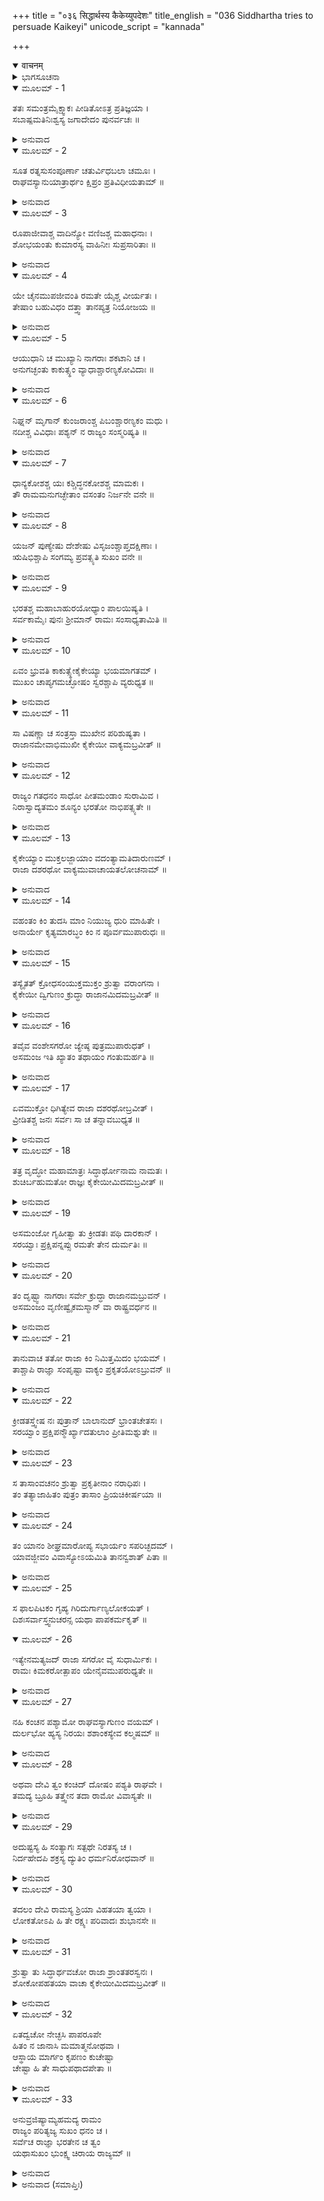 +++
title = "०३६ सिद्धार्थस्य कैकेय्युपदेशः"
title_english = "036 Siddhartha tries to persuade Kaikeyi"
unicode_script = "kannada"

+++
<details open><summary>वाचनम्</summary>

<div class="audioEmbed"  caption="श्रीराम-हरिसीताराममूर्ति-घनपाठिभ्यां वचनम्" src="https://archive.org/download/Ramayana-recitation-Sriram-harisItArAmamUrti-Ghanapaati-v2/Kanda_2/Kanda_2_AYK-036-Sidhdhardasya_Kaikeyyupadeshaha.mp3"></div>
</details>



<details><summary>ಭಾಗಸೂಚನಾ</summary>

ದಶರಥರಾಜನು ಶ್ರೀರಾಮನೊಡನೆ ಸೈನ್ಯವನ್ನು, ಭಂಡಾರವನ್ನು ಕಳುಹಿಸಲು ಸುಮಂತ್ರನಿಗೆ ಆದೇಶವಿತ್ತುದು, ಕೈಕೇಯಿಯ ವಿರೋಧ, ಸಿದ್ಧಾರ್ಥನು ಕೈಕೇಯನ್ನು ಸಮಾಧಾನಗೊಳಿಸಿದುದು, ದಶರಥನು ಶ್ರೀರಾಮನೊಡನೆ ತಾನೂ ಹೋಗುವ ಇಚ್ಛೆಯನ್ನು ವ್ಯಕ್ತಪಡಿಸಿದುದು
</details>

<details open><summary>ಮೂಲಮ್ - 1</summary>

ತತಃ ಸಮಂತ್ರಮೈಕ್ಷ್ವಾಕಃ ಪೀಡಿತೋಽತ್ರ ಪ್ರತಿಜ್ಞಯಾ ।  
ಸಬಾಷ್ಪಮತಿನಿಃಶ್ವಸ್ಯ ಜಗಾದೇದಂ ಪುನರ್ವಚಃ ॥
</details>

<details><summary>ಅನುವಾದ</summary>

ಆಗ ಇಕ್ಷ್ವಾಕುಕುಲನಂದನ ದಶರಥನು ತನ್ನ ಪ್ರತಿಜ್ಞೆಯಿಂದ ಪೀಡಿತನಾಗಿ ಕಣ್ಣೀರು ಸುರಿಸುತ್ತಾ ದೀರ್ಘವಾಗಿ ನಿಟ್ಟುಸಿರು ಬಿಡುತ್ತಾ ಸುಮಂತ್ರನಲ್ಲಿ ಪುನಃ ಈ ಪ್ರಕಾರ ಹೇಳಿದನು-॥1॥
</details>

<details open><summary>ಮೂಲಮ್ - 2</summary>

ಸೂತ ರತ್ನಸುಸಂಪೂರ್ಣಾ ಚತುರ್ವಿಧಬಲಾ ಚಮೂಃ ।  
ರಾಘವಸ್ಯಾನುಯಾತ್ರಾರ್ಥಂ ಕ್ಷಿಪ್ರಂ ಪ್ರತಿವಿಧೀಯತಾಮ್ ॥
</details>

<details><summary>ಅನುವಾದ</summary>

ಸೂತನೇ! ನೀನು ಶೀಘ್ರವಾಗಿ ರತ್ನಗಳಿಂದ ಪರಿಪೂರ್ಣವಾದ ಚತುರಂಗಿಣೀ ಸೇನೆಯು ಶ್ರೀರಾಮನ ಹಿಂದೆ-ಹಿಂದೆ ಹೋಗಲು ಆಜ್ಞಾಪಿಸು.॥2॥
</details>

<details open><summary>ಮೂಲಮ್ - 3</summary>

ರೂಪಾಜೀವಾಶ್ಚ ವಾದಿನ್ಯೋ ವಣಿಜಶ್ಚ ಮಹಾಧನಾಃ ।  
ಶೋಭಯಂತು ಕುಮಾರಸ್ಯ ವಾಹಿನೀಃ ಸುಪ್ರಸಾರಿತಾಃ ॥
</details>

<details><summary>ಅನುವಾದ</summary>

ಚಿತ್ತಾಕರ್ಷಕ ರೂಪಿನಿಂದಲೇ ಜೀವಿಸುವ ಮಧುರಭಾಷಿಣಿಯರಾದ ಸ್ತ್ರೀಯರು ಹಾಗೂ ಕ್ರಯ-ವಿಕ್ರಯ ದ್ರವ್ಯಗಳ ಪ್ರಸಾರಣಮಾಡುವಲ್ಲಿ ಕುಶಲರಾದ ವೈಶ್ಯರು ರಾಜಕುಮಾರ ಶ್ರೀರಾಮನ ಸೈನ್ಯವನ್ನು ಸುಶೋಭಿತಗೊಳಿಸಲಿ.॥3॥
</details>

<details open><summary>ಮೂಲಮ್ - 4</summary>

ಯೇ ಚೈನಮುಪಜೀವಂತಿ ರಮತೇ ಯೈಶ್ಚ ವೀರ್ಯತಃ ।  
ತೇಷಾಂ ಬಹುವಿಧಂ ದತ್ತ್ವಾ ತಾನಪ್ಯತ್ರ ನಿಯೋಜಯ ॥
</details>

<details><summary>ಅನುವಾದ</summary>

ಶ್ರೀರಾಮನನ್ನು ಆಶ್ರಯಿಸಿ ಜೀವನ ನಡೆಸುವವರಿಗೆ, ಯಾರೊಡನೆ ಶ್ರೀರಾಮನು ವೀರ್ಯಪ್ರದರ್ಶನ ಮಾಡುತ್ತಾ ಕ್ರೀಡಿಸುವನೋ ಆ ಮಲ್ಲರಿಗೆ ಅನೇಕ ಪ್ರಕಾರದ ಧನಕೊಟ್ಟು ಅವರನ್ನು ಶ್ರೀರಾಮನೊಂದಿಗೆ ಹೋಗುವಂತೆ ಆಜ್ಞಾಪಿಸು.॥4॥
</details>

<details open><summary>ಮೂಲಮ್ - 5</summary>

ಆಯುಧಾನಿ ಚ ಮುಖ್ಯಾನಿ ನಾಗರಾಃ ಶಕಟಾನಿ ಚ ।  
ಅನುಗಚ್ಛಂತು ಕಾಕುತ್ಸ್ಥಂ ವ್ಯಾಧಾಶ್ಚಾರಣ್ಯಕೋವಿದಾಃ ॥
</details>

<details><summary>ಅನುವಾದ</summary>

ಮುಖ್ಯ-ಮುಖ್ಯ ಆಯುಧಗಳು, ನಗರ ನಿವಾಸಿಗಳು, ಆವಶ್ಯಕ ಸಾಮಗ್ರಿಗಳಿಂದ ತುಂಬಿದ ಬಂಡಿಗಳು, ಕಾಡಿನ ರಹಸ್ಯವನ್ನು ತಿಳಿದ ಬೇಡರೂ ಕಾಕುತ್ಸ್ಥನನ್ನು ಹಿಂಬಾಲಿಸಲಿ.॥5॥
</details>

<details open><summary>ಮೂಲಮ್ - 6</summary>

ನಿಘ್ನನ್ ಮೃಗಾನ್ ಕುಂಜರಾಂಶ್ಚ ಪಿಬಂಶ್ಚಾರಣ್ಯಕಂ ಮಧು ।  
ನದೀಶ್ಚ ವಿವಿಧಾಃ ಪಶ್ಯನ್ ನ ರಾಜ್ಯಂ ಸಂಸ್ಮರಿಷ್ಯತಿ ॥
</details>

<details><summary>ಅನುವಾದ</summary>

ಶ್ರೀರಾಮನು ದಾರಿಯಲ್ಲಿ ಬಂದ ಮೃಗಗಳನ್ನು, ಆನೆಗಳನ್ನು ಹಿಮ್ಮೆಟ್ಟಿಸುತ್ತಾ, ಕಾಡಿನ ಜೇನನ್ನು ಕುಡಿಯುತ್ತಾ, ನಾನಾ ವಿಧದ ನದಿಗಳನ್ನು ನೋಡುತ್ತಾ, ತನ್ನ ರಾಜ್ಯವನ್ನು ಮರೆಯುವನು.॥6॥
</details>

<details open><summary>ಮೂಲಮ್ - 7</summary>

ಧಾನ್ಯಕೋಶಶ್ಚ ಯಃ ಕಶ್ಚಿದ್ಧನಕೋಶಶ್ಚ ಮಾಮಕಃ ।  
ತೌ ರಾಮಮನುಗಚ್ಛೇತಾಂ ವಸಂತಂ ನಿರ್ಜನೇ ವನೇ ॥
</details>

<details><summary>ಅನುವಾದ</summary>

ರಾಮನು ನಿರ್ಜನ ವನಕ್ಕೆ ವಾಸಿಸಲು ಹೋಗುತ್ತಿದ್ದಾನೆ. ಆದ್ದರಿಂದ ನನ್ನ ಭಂಡಾರ-ಅನ್ನಭಂಡಾರ ಇವೆರಡೂ ಅವನೊಂದಿಗೆ ಹೋಗಲಿ.॥7॥
</details>

<details open><summary>ಮೂಲಮ್ - 8</summary>

ಯಜನ್ ಪುಣ್ಯೇಷು ದೇಶೇಷು ವಿಸೃಜಂಶ್ಚಾಪ್ತದಕ್ಷಿಣಾಃ ।  
ಋಷಿಭಿಶ್ಚಾಪಿ ಸಂಗಮ್ಯ ಪ್ರವತ್ಸ್ಯತಿ ಸುಖಂ ವನೇ ॥
</details>

<details><summary>ಅನುವಾದ</summary>

ಅವನು ಕಾಡಿನ ಪಾವನ ಪ್ರದೇಶದಲ್ಲಿ ಯಜ್ಞಮಾಡಲಿ, ಅವುಗಳಲ್ಲಿ ಆಚಾರ್ಯರೇ ಮೊದಲಾದವರಿಗೆ ಹೇರಳ ದಕ್ಷಿಣೆ ಕೊಡಲಿ. ಋಷಿಗಳೊಂದಿಗೆ ಸೇರಿ ವನದಲ್ಲಿ ಸುಖವಾಗಿ ಇರಲಿ.॥8॥
</details>

<details open><summary>ಮೂಲಮ್ - 9</summary>

ಭರತಶ್ಚ ಮಹಾಬಾಹುರಯೋಧ್ಯಾಂ ಪಾಲಯಿಷ್ಯತಿ ।  
ಸರ್ವಕಾಮೈಃ ಪುನಃ ಶ್ರೀಮಾನ್ ರಾಮಃ ಸಂಸಾಧ್ಯತಾಮಿತಿ ॥
</details>

<details><summary>ಅನುವಾದ</summary>

ಮಹಾಬಾಹು ಭರತನು ಅಯೋಧ್ಯೆಯನ್ನು ಪಾಲಿಸಲಿ. ಶ್ರೀಮಾನ್ ರಾಮನಿಗೆ ಮನೋವಾಂಛಿತ ಎಲ್ಲ ಭೋಗಗಳಿಂದ ಸಂಪನ್ನಗೊಳಿಸಲು ಇಲ್ಲಿಂದ ಕಳಿಸಲಾಗುವುದು.॥9॥
</details>

<details open><summary>ಮೂಲಮ್ - 10</summary>

ಏವಂ ಭ್ರುವತಿ ಕಾಕುತ್ಸ್ಥೇಕೈಕೇಯ್ಯಾ ಭಯಮಾಗತಮ್ ।  
ಮುಖಂ ಚಾಪ್ಯಗಮಚ್ಛೋಷಂ ಸ್ವರಶ್ಚಾಪಿ ವ್ಯರುಧ್ಯತ ॥
</details>

<details><summary>ಅನುವಾದ</summary>

ದಶರಥ ಮಹಾರಾಜನು ಹೀಗೆ ಹೇಳತೊಡಗಿದಾಗ ಕೈಕೇಯಿಗೆ ಬಹಳ ಭಯವಾಯಿತು. ಆಕೆಯ ಮುಖ ಬಾಡಿತು, ಗಂಟಲು ಕಟ್ಟಿಕೊಂಡಿತು.॥10॥
</details>

<details open><summary>ಮೂಲಮ್ - 11</summary>

ಸಾ ವಿಷಣ್ಣಾ ಚ ಸಂತ್ರಸ್ತಾ ಮುಖೇನ ಪರಿಶುಷ್ಯತಾ ।  
ರಾಜಾನಮೇವಾಭಿಮುಖೀ ಕೈಕೇಯೀ ವಾಕ್ಯಮಬ್ರವೀತ್ ॥
</details>

<details><summary>ಅನುವಾದ</summary>

ಆಗ ಕೈಕೇಯಿಯು ವಿಷಣ್ಣಳಾಗಿ ಸಂತ್ರಸ್ತಳಾಗಿ. ಬಾಡಿದ ಮುಖದಿಂದ ಮಹಾರಾಜನನ್ನು ನೋಡುತ್ತಾ ಇಂತೆಂದಳು.॥11॥
</details>

<details open><summary>ಮೂಲಮ್ - 12</summary>

ರಾಜ್ಯಂ ಗತಧನಂ ಸಾಧೋ ಪೀತಮಂಡಾಂ ಸುರಾಮಿವ ।  
ನಿರಾಸ್ವಾದ್ಯತಮಂ ಶೂನ್ಯಂ ಭರತೋ ನಾಭಿಪತ್ಸ್ಯತೇ ॥
</details>

<details><summary>ಅನುವಾದ</summary>

ಶ್ರೇಷ್ಠ ಮಹಾರಾಜರೇ! ಯಾವುದರ ಸಾರಭಾಗವನ್ನು ಮೊದಲೇ ಕುಡಿದಿರುವ, ರುಚಿಯಿಲ್ಲದ ಸುರೆಯನ್ನು ಕುಡುಕರೂ ಕೂಡ ಸ್ವೀಕರಿಸುವುದಿಲ್ಲವೋ, ಹಾಗೆಯೇ ಈ ಧನಹೀನ ಮತ್ತು ಬರಿದಾದ ರಾಜ್ಯವನ್ನು ಎಂದಿಗೂ ಸೇವಿಸಲು ಯೋಗ್ಯವಾಗಿರಲಾರದು. ಇದನ್ನು ಭರತನು ಖಂಡಿತವಾಗಿ ಸ್ವೀಕರಿಸಲಾರನು.॥12॥
</details>

<details open><summary>ಮೂಲಮ್ - 13</summary>

ಕೈಕೇಯ್ಯಾಂ ಮುಕ್ತಲಜ್ಜಾಯಾಂ ವದಂತ್ಯಾಮತಿದಾರುಣಮ್ ।  
ರಾಜಾ ದಶರಥೋ ವಾಕ್ಯಮುವಾಚಾಯತಲೋಚನಾಮ್ ॥
</details>

<details><summary>ಅನುವಾದ</summary>

ಕೈಕೇಯಿಯು ನಾಚಿಕೆಗೆಟ್ಟು ಹೀಗೆ ಅತ್ಯಂತ ದಾರುಣವಾದ ಮಾತನ್ನು ಹೇಳ ತೊಡಗಿದಾಗ ದಶರಥನು ಆ ವಿಶಾಲಲೋಚನೆ ಕೈಕೇಯಿಯಲ್ಲಿ ಈ ಪ್ರಕಾರ ಹೇಳಿದನು.॥13॥
</details>

<details open><summary>ಮೂಲಮ್ - 14</summary>

ವಹಂತಂ ಕಿಂ ತುದಸಿ ಮಾಂ ನಿಯುಜ್ಯ ಧುರಿ ಮಾಹಿತೇ ।  
ಅನಾರ್ಯೇ ಕೃತ್ಯಮಾರಬ್ಧಂ ಕಿಂ ನ ಪೂರ್ವಮುಪಾರುಧಃ ॥
</details>

<details><summary>ಅನುವಾದ</summary>

ಅನಾರ್ಯೆ! ಅಹಿತಕಾರಿಣಿಯೇ! ನೀನು ರಾಮನಿಗೆ ವನವಾಸ ವಿಧಿಸಿ ಹೊರಲಾರದ ಭಾರವನ್ನು ನಾನು ಹೊರುತ್ತಿದ್ದೇನೆ. ಇಂತಹ ಸ್ಥಿತಿಯಲ್ಲಿ ನೀನು ಮಾತಿನ ಚಾವಟಿಗೆಯಿಂದ ನನಗೆ ಹೊಡೆದು ಏಕೆ ಪೀಡಿಸುತ್ತಿರುವೆ? ಈಗ ಶ್ರೀರಾಮನ ಜೊತೆಗೆ ಸೈನ್ಯ, ಸಾಮಗ್ರಿ ಕಳಿಸುವುದನ್ನು ತಡೆಯುತ್ತಿರುವ ಕಾರ್ಯ ಮಾಡುತ್ತಿರುವೆಯಲ್ಲ, ಇದನ್ನು ಮೊದಲು ಏಕೆ ಹೇಳಲಿಲ್ಲ? (ಅರ್ಥಾತ್ ಶ್ರೀರಾಮನು ಒಬ್ಬಂಟಿಗನಾಗಿ ಕಾಡಿಗೆ ಹೋಗಬೇಕು, ಅವನೊಂದಿಗೆ ಸೈನ್ಯ ಮೊದಲಾದ ಸಾಮಗ್ರಿ ಹೋಗಬಾರದೆಂದು ಏಕೆ ಹೇಳಲಿಲ್ಲ?.॥14॥
</details>

<details open><summary>ಮೂಲಮ್ - 15</summary>

ತಸ್ಯೈತತ್ ಕ್ರೋಧಸಂಯುಕ್ತಮುಕ್ತಂ ಶ್ರುತ್ವಾ ವರಾಂಗನಾ ।  
ಕೈಕೇಯೀ ದ್ವಿಗುಣಂ ಕ್ರುದ್ಧಾ ರಾಜಾನಮಿದಮಬ್ರವೀತ್ ॥
</details>

<details><summary>ಅನುವಾದ</summary>

ರಾಜನ ಈ ಕ್ರೋಧಯುಕ್ತ ಮಾತನ್ನು ಕೇಳಿ ಸುಂದರೀ ಕೈಕೇಯಿಯು ಇಮ್ಮಡಿ ಕ್ರೋಧಗೊಂಡು ಅವನಲ್ಲಿ ಹೀಗೆ ಹೇಳಿದಳು.॥15॥
</details>

<details open><summary>ಮೂಲಮ್ - 16</summary>

ತವೈವ ವಂಶೇಸಗರೋ ಜ್ಯೇಷ್ಠ ಪುತ್ರಮುಪಾರುಧತ್ ।  
ಅಸಮಂಜ ಇತಿ ಖ್ಯಾತಂ ತಥಾಯಂ ಗಂತುಮರ್ಹತಿ ॥
</details>

<details><summary>ಅನುವಾದ</summary>

ಮಹಾರಾಜರೇ! ನಿಮ್ಮ ವಂಶದಲ್ಲೇ ಮೊದಲು ಆಗಿ ಹೋದ ರಾಜಾ ಸಗರನು ತನ್ನ ಜ್ಯೇಷ್ಠಪುತ್ರನಾದ ಅಸಮಂಜನನ್ನು ರಾಜ್ಯದಿಂದ ಹೊರಹಾಕಿ ಕಾಡಿಗೆ ಕಳಿಸಿದ್ದನು. ಹಾಗೆಯೇ ಇವನನ್ನು ಇಲ್ಲಿಂದ ಹೊರಹಾಕಿರಿ.॥16॥
</details>

<details open><summary>ಮೂಲಮ್ - 17</summary>

ಏವಮುಕ್ತೋ ಧಿಗಿತ್ಯೇವ ರಾಜಾ ದಶರಥೋಬ್ರವೀತ್ ।  
ವ್ರೀಡಿತಶ್ಚ ಜನಃ ಸರ್ವಃ ಸಾ ಚ ತನ್ನಾವಬುಧ್ಯತ ॥
</details>

<details><summary>ಅನುವಾದ</summary>

ಆಕೆಯು ಹೀಗೆ ಹೇಳಿದಾಗ ದಶರಥನು ನುಡಿದನು-ಧಿಕ್ಕಾರ, ಧಿಕ್ಕಾರ! ಅಲ್ಲಿ ಕುಳಿತಿರುವ ಎಲ್ಲ ಜನರು ನಾಚಿ ಹೆದರಿಕೊಂಡರು. ಆದರೆ ಕೈಕೇಯಿಗೆ ತಾನಾಡಿದ ಮಾತಿನ ಅನೌಚಿತ್ಯವನ್ನು ಅಥವಾ ರಾಜನು ಧಿಕ್ಕರಿಸಿದುದನ್ನು ಗಮನಿಸಲೇ ಇಲ್ಲ.॥17॥
</details>

<details open><summary>ಮೂಲಮ್ - 18</summary>

ತತ್ರ ವೃದ್ಧೋ ಮಹಾಮಾತ್ರಃ ಸಿದ್ಧಾರ್ಥೋನಾಮ ನಾಮತಃ ।  
ಶುಚಿರ್ಬಹುಮತೋ ರಾಜ್ಞಃ ಕೈಕೇಯೀಮಿದಮಬ್ರವೀತ್ ॥
</details>

<details><summary>ಅನುವಾದ</summary>

ಆಗ ಅಲ್ಲಿ ರಾಜನ ಪ್ರಧಾನನು ಮತ್ತು ವಯೋವೃದ್ಧ ಮಂತ್ರೀ ಸಿದ್ಧಾರ್ಥನು ಕುಳಿತಿದ್ದನು. ಅವನು ಬಹಳ ಶುದ್ಧ ಸ್ವಭಾವವುಳ್ಳವನೂ, ರಾಜನಿಗೆ ವಿಶೇಷ ಆದರಣೀಯನಾಗಿದ್ದನು. ಅವನು ಕೈಕೇಯಿಯಲ್ಲಿ ಇಂತೆಂದನು.॥18॥
</details>

<details open><summary>ಮೂಲಮ್ - 19</summary>

ಅಸಮಂಜೋ ಗೃಹೀತ್ವಾ ತು ಕ್ರೀಡತಃ ಪಥಿ ದಾರಕಾನ್ ।  
ಸರಯ್ವಾಃ ಪ್ರಕ್ಷಿಪನ್ನಪ್ಸು ರಮತೇ ತೇನ ದುರ್ಮತಿಃ ॥
</details>

<details><summary>ಅನುವಾದ</summary>

ದೇವಿ! ಅಸಮಂಜನು ಬಹಳ ದುಷ್ಟಬುದ್ಧಿಯ ರಾಜಕುಮಾರನಾಗಿದ್ದನು. ಅವನು ದಾರಿಯಲ್ಲಿ ಆಡುತ್ತಿರುವ ಬಾಲಕರನ್ನು ಹಿಡಿದು ಸರಯೂ ನೀರಿನಲ್ಲಿ ಎಸೆಯುತ್ತಿದ್ದನು. ಇಂತಹ ಕಾರ್ಯಗಳಿಂದ ಆನಂದ ಪಡೆಯುತ್ತಿದ್ದನು.॥19॥
</details>

<details open><summary>ಮೂಲಮ್ - 20</summary>

ತಂ ದೃಷ್ಟ್ವಾ ನಾಗರಾಃ ಸರ್ವೇ ಕ್ರುದ್ಧಾ ರಾಜಾನಮಬ್ರುವನ್ ।  
ಅಸಮಂಜಂ ವೃಣೀಷ್ವೈಕಮಸ್ಮಾನ್ ವಾ ರಾಷ್ಟ್ರವರ್ಧನ ॥
</details>

<details><summary>ಅನುವಾದ</summary>

ಅವನ ಈ ಕೃತ್ಯವನ್ನು ನೋಡಿ ಎಲ್ಲ ನಗರವಾಸಿಗಳು ಕುಪಿತರಾಗಿ ರಾಜನ ಬಳಿಗೆ ಹೋಗಿ ಹೇಳಿದರು - ರಾಷ್ಟ್ರದ ವೃದ್ಧಿಯನ್ನು ಮಾಡುವ ಮಹಾರಾಜರೇ! ಒಂದೋ ನೀವೊಬ್ಬರೇ ಅಸಮಂಜನನ್ನು ಇಟ್ಟುಕೊಂಡು ಇರಿ, ಇಲ್ಲವೇ ಅವನನ್ನು ನಗರದಿಂದ ಗಡೀಪಾರು ಮಾಡಿರಿ.॥20॥
</details>

<details open><summary>ಮೂಲಮ್ - 21</summary>

ತಾನುವಾಚ ತತೋ ರಾಜಾ ಕಿಂ ನಿಮಿತ್ತಮಿದಂ ಭಯಮ್ ।  
ತಾಶ್ಚಾಪಿ ರಾಜ್ಞಾ ಸಂಪೃಷ್ಟಾ ವಾಕ್ಯಂ ಪ್ರಕೃತಯೋಽಬ್ರುವನ್ ॥
</details>

<details><summary>ಅನುವಾದ</summary>

ಆಗ ರಾಜನು ಅವರಲ್ಲಿ ಕೇಳಿದನು-ನಿಮಗೆ ಅಸಮಂಜನಿಂದ ಯಾವ ಕಾರಣದಿಂದ ಭಯ ಉಂಟಾಗಿದೆ? ರಾಜನು ಕೇಳಿದಾಗ ಆ ಪ್ರಜಾಜನರು ಹೀಗೆ ಹೇಳಿದರು.॥21॥
</details>

<details open><summary>ಮೂಲಮ್ - 22</summary>

ಕ್ರೀಡತಸ್ತ್ವೇಷ ನಃ ಪುತ್ರಾನ್ ಬಾಲಾನುದ್ ಭ್ರಾಂತಚೇತಸಃ ।  
ಸರಯ್ವಾಂ ಪ್ರಕ್ಷಿಪನ್ಮೌರ್ಖ್ಯಾದತುಲಾಂ ಪ್ರೀತಿಮಶ್ನುತೇ ॥
</details>

<details><summary>ಅನುವಾದ</summary>

ಮಹಾರಾಜರೇ! ಆಡುತ್ತಿರುವ ನಮ್ಮ ಪುಟ್ಟ-ಪುಟ್ಟ ಮಕ್ಕಳನ್ನು ಹಿಡಿದುಕೊಳ್ಳುವನು ಮತ್ತು ಅವರು ಗಾಬರಿಗೊಂಡಾಗ ಅವರನ್ನು ಸರಯೂ ನದಿಗೆ ಎಸೆದುಬಿಡುತ್ತಾನೆ. ಮುರ್ಖತೆಯಿಂದ ಹೀಗೆ ಮಾಡುವುದರಿಂದ ಅವನಿಗೆ ಹೆಚ್ಚಿನ ಆನಂದ ಸಿಗುತ್ತದೆ.॥22॥
</details>

<details open><summary>ಮೂಲಮ್ - 23</summary>

ಸ ತಾಸಾಂವಚನಂ ಶ್ರುತ್ವಾ ಪ್ರಕೃತೀನಾಂ ನರಾಧಿಪಃ ।  
ತಂ ತತ್ಯಾಜಾಹಿತಂ ಪುತ್ರಂ ತಾಸಾಂ ಪ್ರಿಯಚಿಕೀರ್ಷಯಾ ॥
</details>

<details><summary>ಅನುವಾದ</summary>

ಆ ಪ್ರಜಾಜನರ ಮಾತನ್ನು ಕೇಳಿ ರಾಜಾ ಸಗರನು ಅವರನ್ನು ಸಂತೋಷಗೊಳಿಸುವ ಇಚ್ಛೆಯಿಂದ ಆ ಅಹಿತಕಾರಕ ದುಷ್ಟಪುತ್ರನನ್ನು ತ್ಯಜಿಸಿಬಿಟ್ಟನು.॥23॥
</details>

<details open><summary>ಮೂಲಮ್ - 24</summary>

ತಂ ಯಾನಂ ಶೀಘ್ರಮಾರೋಪ್ಯ ಸಭಾರ್ಯಂ ಸಪರಿಚ್ಛದಮ್ ।  
ಯಾವಜ್ಜೀವಂ ವಿವಾಸ್ಯೋಽಯಮಿತಿ ತಾನನ್ವಶಾತ್ ಪಿತಾ ॥
</details>

<details><summary>ಅನುವಾದ</summary>

ತಂದೆಯು ತನ್ನ ಪುತ್ರನನ್ನು ಪತ್ನೀ ಮತ್ತು ಆವಶ್ಯಕ ಸಾಮಗ್ರಿಸಹಿತ ರಥದಲ್ಲಿ ಕುಳ್ಳಿರಿಸಿ ‘ಇವನನ್ನು ಜೀವನವಿಡೀ ರಾಜ್ಯದಿಂದ ಗಡೀಪಾರು ಮಾಡಿಬಿಡಿ ಎಂದು ಸೇವಕರಿಗೆ ಆಜ್ಞಾಪಿಸಿದನು.॥24॥
</details>

<details open><summary>ಮೂಲಮ್ - 25</summary>

ಸ ಫಾಲಪಿಟಕಂ ಗೃಹ್ಯ ಗಿರಿದುರ್ಗಾಣ್ಯಲೋಕಯತ್ ।  
ದಿಶಃಸರ್ವಾಸ್ತ್ವನುಚರನ್ಸ ಯಥಾ ಪಾಪಕರ್ಮಕೃತ್ ॥
</details>

<details open><summary>ಮೂಲಮ್ - 26</summary>

ಇತ್ಯೇನಮತ್ಯಜದ್ ರಾಜಾ ಸಗರೋ ವೈ ಸುಧಾರ್ಮಿಕಃ ।  
ರಾಮಃ ಕಿಮಕರೋತ್ಪಾಪಂ ಯೇನೈವಮುಪರುಧ್ಯತೇ ॥
</details>

<details><summary>ಅನುವಾದ</summary>

ಅಸಮಂಜನು ಗುದ್ದಲಿ, ಬುಟ್ಟಿ ಎತ್ತಿಕೊಂಡು ಪರ್ವತಗಳ ದುರ್ಗಮ ಗುಹೆಗಳನ್ನೇ ತನಗೆ ವಾಸಕ್ಕೆ ಯೋಗ್ಯವೆಂದು ನೋಡಿ, ಕಂದ-ಮೂಲಗಳಿಗಾಗಿ ಎಲ್ಲೆಡೆ ಸಂಚರಿಸ ತೊಡಗಿದನು. ಅವನು ಪಾಪಾಚಾರಿಯಾಗಿದ್ದನು ಆದ್ದರಿಂದ ಪರಮ ಧಾರ್ಮಿಕ ರಾಜಾ ಸಗರನು ಅವನನ್ನು ತ್ಯಜಿಸಿದನು ಎಂದು ಹೇಳಲಾಗುತ್ತದೆ. ಶ್ರೀರಾಮನು ಇಂತಹ ಯಾವ ಅಪರಾಧ ಮಾಡಿರುವನು? ಯಾವ ಕಾರಣದಿಂದ ಅವನನ್ನು ಈ ರೀತಿ ರಾಜ್ಯವನ್ನು ಪಡೆಯುವುದರಲ್ಲಿ ತಡೆಯಲಾಗಿದೆ.॥25-26॥
</details>

<details open><summary>ಮೂಲಮ್ - 27</summary>

ನಹಿ ಕಂಚನ ಪಶ್ಯಾಮೋ ರಾಘವಸ್ಯಾಗುಣಂ ವಯಮ್ ।  
ದುರ್ಲಭೋ ಹ್ಯಸ್ಯ ನಿರಯಃ ಶಶಾಂಕಸ್ಯೇವ ಕಲ್ಮಷಮ್ ॥
</details>

<details><summary>ಅನುವಾದ</summary>

ನಾವಾದರೋ ಶ್ರೀರಾಮಚಂದ್ರನಲ್ಲಿ ಯಾವುದೇ ಅವಗುಣವನ್ನು ನೋಡಿಲ್ಲ. ಶುಕ್ಲಪಕ್ಷದ ಬಿದಿಗೆಯ ಚಂದ್ರನಲ್ಲಿ ಮಲಿನತೆಯ ದರ್ಶನ ದುರ್ಲಭವಿರುವಂತೆಯೇ ರಾಮನಲ್ಲಿ ಯಾವುದೇ ಪಾಪ ಅಥವಾ ಅಪರಾಥ ಹುಡುಕಿದರೂ ಸಿಗುವುದಿಲ್ಲ.॥27॥
</details>

<details open><summary>ಮೂಲಮ್ - 28</summary>

ಅಥವಾ ದೇವಿ ತ್ವಂ ಕಂಚಿದ್ ದೋಷಂ ಪಶ್ಯತಿ ರಾಘವೇ ।  
ತಮದ್ಯ ಬ್ರೂಹಿ ತತ್ತ್ವೇನ ತದಾ ರಾಮೋ ವಿವಾಸ್ಯತೇ ॥
</details>

<details><summary>ಅನುವಾದ</summary>

ಅಥವಾ ದೇವಿ! ನಿನಗೆ ಶ್ರೀರಾಮನಲ್ಲಿ ಯಾವುದಾದರು ದೋಷ ಕಂಡು ಬಂದಿದ್ದರೆ ಅದನ್ನು ಇಂದು ಸ್ಪಷ್ಟವಾಗಿ ತಿಳಿಸು. ಆ ಸ್ಥಿತಿಯಲ್ಲಿ ರಾಮನನ್ನು ಕಳಿಸಿಕೊಡಲಾಗುವುದು.॥28॥
</details>

<details open><summary>ಮೂಲಮ್ - 29</summary>

ಅದುಷ್ಟಸ್ಯ ಹಿ ಸಂತ್ಯಾಗಃ ಸತ್ಪಥೇ ನಿರತಸ್ಯ ಚ ।  
ನಿರ್ದಹೇದಪಿ ಶಕ್ರಸ್ಯ ದ್ಯುತಿಂ ಧರ್ಮನಿರೋಧವಾನ್ ॥
</details>

<details><summary>ಅನುವಾದ</summary>

ಯಾರಲ್ಲಿ ಯಾವುದೇ ದುಷ್ಟತೆ ಇಲ್ಲವೋ, ಸದಾ ಸನ್ಮಾರ್ಗದಲ್ಲೇ ಸ್ಥಿತನಾಗಿರುವನೋ, ಅಂತಹವನನ್ನು ತ್ಯಜಿಸುವುದು ಧರ್ಮಕ್ಕೆ ವಿರುದ್ಧವೆಂದು ತಿಳಿಯಲಾಗುತ್ತದೆ. ಇಂತಹ ಧರ್ಮ ವಿರೋಧಿ ಕರ್ಮವಾದರೋ ಇಂದ್ರನ ತೇಜವೂ ಕೂಡ ಸುಟ್ಟುಬಿಡುವುದು.॥29॥
</details>

<details open><summary>ಮೂಲಮ್ - 30</summary>

ತದಲಂ ದೇವಿ ರಾಮಸ್ಯ ಶ್ರಿಯಾ ವಿಹತಯಾ ತ್ವಯಾ ।  
ಲೋಕತೋಽಪಿ ಹಿ ತೇ ರಕ್ಷ್ಯಃ ಪರಿವಾದಃ ಶುಭಾನಸೇ ॥
</details>

<details><summary>ಅನುವಾದ</summary>

ಆದ್ದರಿಂದ ದೇವಿ! ಶ್ರೀರಾಮ ಚಂದ್ರನ ಪಟ್ಟಾಭಿಷೇಕದಲ್ಲಿ ವಿಘ್ನವನ್ನು ತಂದೊಡ್ಡುವುದರಿಂದ ನಿನಗೆ ಯಾವ ಲಾಭವೂ ಆಗಲಾರದು. ಶುಭಾನನೇ! ನೀನು ಲೋಕನಿಂದೆಯಿಂದ ಬದುಕುಳಿಯಲು ಪ್ರಯತ್ನಿಸಬೇಕು.॥30॥
</details>

<details open><summary>ಮೂಲಮ್ - 31</summary>

ಶ್ರುತ್ವಾ ತು ಸಿದ್ಧಾರ್ಥವಚೋ ರಾಜಾ ಶ್ರಾಂತತರಸ್ವನಃ ।  
ಶೋಕೋಪಹತಯಾ ವಾಚಾ ಕೈಕೇಯೀಮಿದಮಬ್ರವೀತ್ ॥
</details>

<details><summary>ಅನುವಾದ</summary>

ಸಿದ್ದಾರ್ಥನ ಮಾತನ್ನು ಕೇಳಿದ ದಶರಥನು ಅತ್ಯಂತ ಬಳಲಿದ ದನಿಯಿಂದ, ಶೋಕಾಕುಲನಾಗಿ ಕೈಕೇಯಿಯಲ್ಲಿ ಇಂತೆಂದನು.॥31॥
</details>

<details open><summary>ಮೂಲಮ್ - 32</summary>

ಏತದ್ವಚೋ ನೇಚ್ಛಸಿ ಪಾಪರೂಪೇ  
ಹಿತಂ ನ ಜಾನಾಸಿ ಮಮಾತ್ಮನೋಥವಾ ।  
ಆಸ್ಥಾಯ ಮಾರ್ಗಂ ಕೃಪಣಂ ಕುಚೇಷ್ಟಾ  
ಚೇಷ್ಟಾ ಹಿ ತೇ ಸಾಧುಪಥಾದಪೇತಾ ॥
</details>

<details><summary>ಅನುವಾದ</summary>

ಪಾಪಿನಿಯೇ! ನಿನಗೆ ಈ ಮಾತು ರುಚಿಸಲಿಲ್ಲವೇ? ನಿನಗೆ ನನ್ನ ಅಥವಾ ನಿನ್ನ ಹಿತದ ಯಾವ ಜ್ಞಾನವೂ ಇಲ್ಲವೇ? ನೀನು ದುಃಖಮಯ ಮಾರ್ಗವನ್ನು ಅನುಸರಿಸಿ ಇಂತಹ ಕುಚೇಷ್ಟೆ ಮಾಡುತ್ತಿರುವೆ. ನಿನ್ನ ಇವೆಲ್ಲ ಚೇಷ್ಟೆಯು ಸಾಧು ಪುರುಷರ ಮಾರ್ಗಕ್ಕೆ ವಿಪರೀತವಾಗಿದೆ.॥32॥
</details>

<details open><summary>ಮೂಲಮ್ - 33</summary>

ಅನುವ್ರಜಿಷ್ಯಾಮ್ಯಹಮದ್ಯ ರಾಮಂ  
ರಾಜ್ಯಂ ಪರಿತ್ಯಜ್ಯ ಸುಖಂ ಧನಂ ಚ ।  
ಸರ್ವೆಚ ರಾಜ್ಞಾ ಭರತೇನ ಚ ತ್ವಂ  
ಯಥಾಸುಖಂ ಭುಂಕ್ಷ್ವ ಚಿರಾಯ ರಾಜ್ಯಮ್ ॥
</details>

<details><summary>ಅನುವಾದ</summary>

ಈಗ ನಾನೂ ಈ ರಾಜ್ಯ, ಧನ ಮತ್ತು ಎಲ್ಲ ಸುಖಗಳನ್ನು ಬಿಟ್ಟು ಶ್ರೀರಾಮನ ಹಿಂದೆಯೇ ಹೋಗುವೆನು. ಇವರೆಲ್ಲರೂ ಅವನೊಂದಿಗೆ ಹೋಗುವರು. ನೀನು ಒಬ್ಬಳೇ ರಾಜಾ ಭರತನೊಂದಿಗೆ ಚಿರಕಾಲದವರೆಗೆ ಸುಖವಾಗಿ ರಾಜ್ಯವನ್ನು ಅನುಭವಿಸುತ್ತಾ ಇರು.॥33॥
</details>

<details><summary>ಅನುವಾದ (ಸಮಾಪ್ತಿಃ)</summary>

ಶ್ರೀವಾಲ್ಮೀಕಿ ವಿರಚಿತ ಆರ್ಷರಾಮಾಯಣ ಆದಿಕಾವ್ಯದ ಅಯೋಧ್ಯಾಕಾಂಡದಲ್ಲಿ ಮೂವತ್ತಾರನೆಯ ಸರ್ಗ ಪೂರ್ಣವಾಯಿತು.॥36॥
</details>
